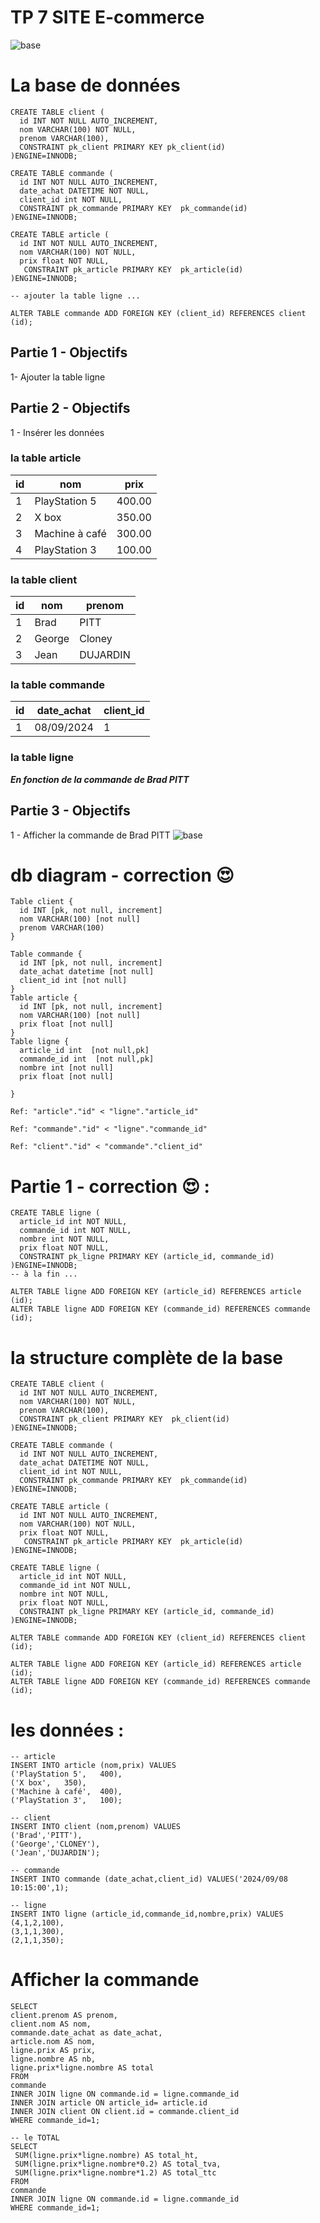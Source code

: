 # TP 7 SITE E-commerce

![base](../img/15/base.png)


# La base de données
```mysql
CREATE TABLE client (
  id INT NOT NULL AUTO_INCREMENT,
  nom VARCHAR(100) NOT NULL,
  prenom VARCHAR(100),
  CONSTRAINT pk_client PRIMARY KEY pk_client(id)
)ENGINE=INNODB;

CREATE TABLE commande (
  id INT NOT NULL AUTO_INCREMENT,
  date_achat DATETIME NOT NULL,
  client_id int NOT NULL,
  CONSTRAINT pk_commande PRIMARY KEY  pk_commande(id)
)ENGINE=INNODB;

CREATE TABLE article (
  id INT NOT NULL AUTO_INCREMENT,
  nom VARCHAR(100) NOT NULL,
  prix float NOT NULL,
   CONSTRAINT pk_article PRIMARY KEY  pk_article(id)
)ENGINE=INNODB;

-- ajouter la table ligne ...

ALTER TABLE commande ADD FOREIGN KEY (client_id) REFERENCES client (id);
```

## Partie 1 - Objectifs
 1- Ajouter la table ligne

## Partie 2 - Objectifs 
1 - Insérer les données  

### la table article
| id | nom | prix | 
|----|---|---|
| 1 | PlayStation 5 | 400.00 |
| 2 | X box | 350.00 |
| 3 | Machine à café | 300.00 |
| 4 | PlayStation 3 | 100.00 |

### la table client
| id | nom | prenom | 
|----|---|---|
| 1 | Brad | PITT |
| 2 | George | Cloney |
| 3 | Jean | DUJARDIN |


### la table commande
| id | date_achat | client_id | 
|----|---|---|
| 1 | 08/09/2024 | 1 |

### la table ligne
***En fonction de la commande de Brad PITT***
  
   


## Partie 3 - Objectifs 
1 - Afficher la commande de Brad PITT
![base](../img/15/c.png)

# db diagram  - correction :heart_eyes:
```
Table client {
  id INT [pk, not null, increment]
  nom VARCHAR(100) [not null]
  prenom VARCHAR(100)
}

Table commande {
  id INT [pk, not null, increment]
  date_achat datetime [not null]
  client_id int [not null] 
}
Table article {
  id INT [pk, not null, increment]
  nom VARCHAR(100) [not null]
  prix float [not null]
}
Table ligne {
  article_id int  [not null,pk]
  commande_id int  [not null,pk]
  nombre int [not null]
  prix float [not null]

}

Ref: "article"."id" < "ligne"."article_id"

Ref: "commande"."id" < "ligne"."commande_id"

Ref: "client"."id" < "commande"."client_id"
```

# Partie 1 - correction :heart_eyes: :

```mysql
CREATE TABLE ligne (
  article_id int NOT NULL,
  commande_id int NOT NULL,
  nombre int NOT NULL,
  prix float NOT NULL,
  CONSTRAINT pk_ligne PRIMARY KEY (article_id, commande_id)
)ENGINE=INNODB;
-- à la fin ...

ALTER TABLE ligne ADD FOREIGN KEY (article_id) REFERENCES article (id);
ALTER TABLE ligne ADD FOREIGN KEY (commande_id) REFERENCES commande (id);

```
# la structure complète de la base
```mysql
CREATE TABLE client (
  id INT NOT NULL AUTO_INCREMENT,
  nom VARCHAR(100) NOT NULL,
  prenom VARCHAR(100),
  CONSTRAINT pk_client PRIMARY KEY  pk_client(id)
)ENGINE=INNODB;

CREATE TABLE commande (
  id INT NOT NULL AUTO_INCREMENT,
  date_achat DATETIME NOT NULL,
  client_id int NOT NULL,
  CONSTRAINT pk_commande PRIMARY KEY  pk_commande(id)
)ENGINE=INNODB;

CREATE TABLE article (
  id INT NOT NULL AUTO_INCREMENT,
  nom VARCHAR(100) NOT NULL,
  prix float NOT NULL,
   CONSTRAINT pk_article PRIMARY KEY  pk_article(id)
)ENGINE=INNODB;

CREATE TABLE ligne (
  article_id int NOT NULL,
  commande_id int NOT NULL,
  nombre int NOT NULL,
  prix float NOT NULL,
  CONSTRAINT pk_ligne PRIMARY KEY (article_id, commande_id)
)ENGINE=INNODB;

ALTER TABLE commande ADD FOREIGN KEY (client_id) REFERENCES client (id);

ALTER TABLE ligne ADD FOREIGN KEY (article_id) REFERENCES article (id);
ALTER TABLE ligne ADD FOREIGN KEY (commande_id) REFERENCES commande (id);
```

# les données :
```mysql
-- article
INSERT INTO article (nom,prix) VALUES
('PlayStation 5',	400),
('X box',	350),
('Machine à café',	400),
('PlayStation 3',	100);

-- client
INSERT INTO client (nom,prenom) VALUES
('Brad','PITT'),	
('George','CLONEY'),
('Jean','DUJARDIN');

-- commande
INSERT INTO commande (date_achat,client_id) VALUES('2024/09/08 10:15:00',1);

-- ligne
INSERT INTO ligne (article_id,commande_id,nombre,prix) VALUES
(4,1,2,100),
(3,1,1,300),
(2,1,1,350);

```

# Afficher la commande
```mysql
SELECT 
client.prenom AS prenom,
client.nom AS nom,
commande.date_achat as date_achat,
article.nom AS nom,
ligne.prix AS prix,
ligne.nombre AS nb,
ligne.prix*ligne.nombre AS total
FROM
commande
INNER JOIN ligne ON commande.id = ligne.commande_id
INNER JOIN article ON article_id= article.id
INNER JOIN client ON client.id = commande.client_id
WHERE commande_id=1;

-- le TOTAL
SELECT 
 SUM(ligne.prix*ligne.nombre) AS total_ht,
 SUM(ligne.prix*ligne.nombre*0.2) AS total_tva,
 SUM(ligne.prix*ligne.nombre*1.2) AS total_ttc
FROM
commande
INNER JOIN ligne ON commande.id = ligne.commande_id
WHERE commande_id=1;
```
